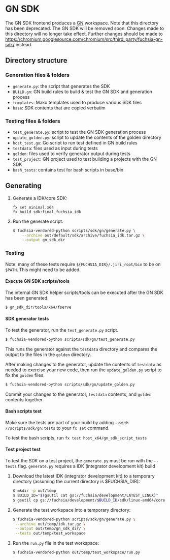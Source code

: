 # GN SDK

The GN SDK frontend produces a [GN](https://gn.googlesource.com/gn/+/HEAD/README.md) workspace.
Note that this directory has been deprecated. The GN SDK will be removed soon.
Changes made to this directory will no longer take effect. Further changes
should be made to
https://chromium.googlesource.com/chromium/src/third_party/fuchsia-gn-sdk/
instead.

## Directory structure

### Generation files & folders
- `generate.py`: the script that generates the SDK
- `BUILD.gn`: GN build rules to build & test the GN SDK and generation process
- `templates`: Mako templates used to produce various SDK files
- `base`: SDK contents that are copied verbatim

### Testing files & folders
- `test_generate.py`: script to test the GN SDK generation process
- `update_golden.py`: script to update the contents of the golden directory
- `host_test.go`: Go script to run test defined in GN build rules
- `testdata`: files used as input during tests
- `golden`: files used to verify generator output during tests
- `test_project`: GN project used to test building a projects with the GN SDK
- `bash_tests`: contains test for bash scripts in base/bin

## Generating

1. Generate a IDK/core SDK:

   ```
   fx set minimal.x64
   fx build sdk:final_fuchsia_idk
   ```

1. Run the generate script:

   ```sh
   $ fuchsia-vendored-python scripts/sdk/gn/generate.py \
       --archive out/default/sdk/archive/fuchsia_idk.tar.gz \
       --output gn_sdk_dir
   ```

### Testing

Note: many of these tests require `${FUCHSIA_DIR}/.jiri_root/bin` to be on `$PATH`. This might need to be added.

#### Execute GN SDK scripts/tools

The internal GN SDK helper scripts/tools can be executed after the GN SDK has been generated.

```sh
$ gn_sdk_dir/tools/x64/fserve
```

#### SDK generator tests

To test the generator, run the `test_generate.py` script.

```sh
$ fuchsia-vendored-python scripts/sdk/gn/test_generate.py
```

This runs the generator against the `testdata` directory and compares the output
to the files in the `golden` directory.

After making changes to the generator, update the contents of `testdata` as
needed to exercise your new code, then run the `update_golden.py` script to fix
the `golden` files.

```sh
$ fuchsia-vendored-python scripts/sdk/gn/update_golden.py
```

Commit your changes to the generator, `testdata` contents, and `golden` contents
together.

#### Bash scripts test

Make sure the tests are part of your build by adding `--with //scripts/sdk/gn:tests` to your `fx set` command.

To test the bash scripts, run `fx test host_x64/gn_sdk_script_tests`


#### Test project test

To test the SDK on a test project, the `generate.py` must be run with the `--tests` flag. `generate.py` requires a IDK (integrator development kit) build

1. Download the latest IDK (integrator development kit) to a temporary
directory (assuming the current directory is $FUCHSIA_DIR):

   ```sh
   $ mkdir -p out/temp
   $ BUILD_ID="$(gsutil cat gs://fuchsia/development/LATEST_LINUX)"
   $ gsutil cp gs://fuchsia/development/$BUILD_ID/sdk/linux-amd64/core.tar.gz out/temp/idk.tar.gz
   ```
1. Generate the test workspace into a temporary directory:

   ```sh
   $ fuchsia-vendored-python scripts/sdk/gn/generate.py \
    --archive out/temp/idk.tar.gz \
    --output out/temp/gn_sdk_dir/ \
    --tests out/temp/test_workspace
   ```

1. Run the `run.py` file in the test workspace:

   ```sh
   $ fuchsia-vendored-python out/temp/test_workspace/run.py
   ```
